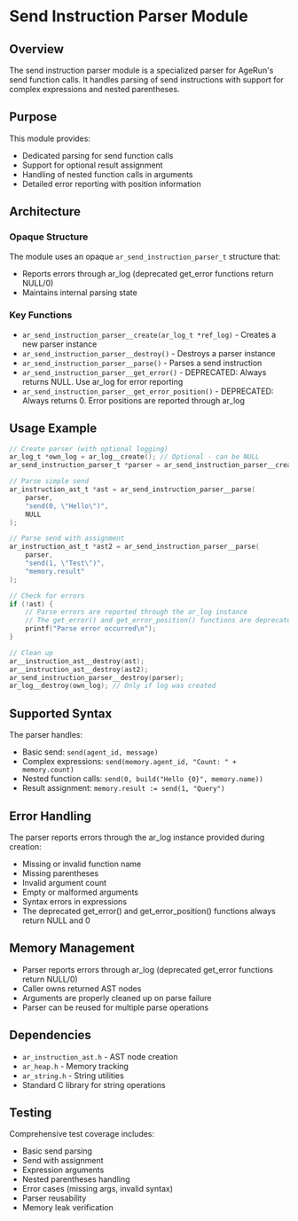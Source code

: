 # Send Instruction Parser Module

## Overview

The send instruction parser module is a specialized parser for AgeRun's send function calls. It handles parsing of send instructions with support for complex expressions and nested parentheses.

## Purpose

This module provides:
- Dedicated parsing for send function calls
- Support for optional result assignment
- Handling of nested function calls in arguments
- Detailed error reporting with position information

## Architecture

### Opaque Structure

The module uses an opaque `ar_send_instruction_parser_t` structure that:
- Reports errors through ar_log (deprecated get_error functions return NULL/0)
- Maintains internal parsing state

### Key Functions

- `ar_send_instruction_parser__create(ar_log_t *ref_log)` - Creates a new parser instance
- `ar_send_instruction_parser__destroy()` - Destroys a parser instance
- `ar_send_instruction_parser__parse()` - Parses a send instruction
- `ar_send_instruction_parser__get_error()` - DEPRECATED: Always returns NULL. Use ar_log for error reporting
- `ar_send_instruction_parser__get_error_position()` - DEPRECATED: Always returns 0. Error positions are reported through ar_log

## Usage Example

```c
// Create parser (with optional logging)
ar_log_t *own_log = ar_log__create(); // Optional - can be NULL
ar_send_instruction_parser_t *parser = ar_send_instruction_parser__create(own_log);

// Parse simple send
ar_instruction_ast_t *ast = ar_send_instruction_parser__parse(
    parser, 
    "send(0, \"Hello\")", 
    NULL
);

// Parse send with assignment
ar_instruction_ast_t *ast2 = ar_send_instruction_parser__parse(
    parser,
    "send(1, \"Test\")",
    "memory.result"
);

// Check for errors
if (!ast) {
    // Parse errors are reported through the ar_log instance
    // The get_error() and get_error_position() functions are deprecated
    printf("Parse error occurred\n");
}

// Clean up
ar__instruction_ast__destroy(ast);
ar__instruction_ast__destroy(ast2);
ar_send_instruction_parser__destroy(parser);
ar_log__destroy(own_log); // Only if log was created
```

## Supported Syntax

The parser handles:
- Basic send: `send(agent_id, message)`
- Complex expressions: `send(memory.agent_id, "Count: " + memory.count)`
- Nested function calls: `send(0, build("Hello {0}", memory.name))`
- Result assignment: `memory.result := send(1, "Query")`

## Error Handling

The parser reports errors through the ar_log instance provided during creation:
- Missing or invalid function name
- Missing parentheses
- Invalid argument count
- Empty or malformed arguments
- Syntax errors in expressions
- The deprecated get_error() and get_error_position() functions always return NULL and 0

## Memory Management

- Parser reports errors through ar_log (deprecated get_error functions return NULL/0)
- Caller owns returned AST nodes
- Arguments are properly cleaned up on parse failure
- Parser can be reused for multiple parse operations

## Dependencies

- `ar_instruction_ast.h` - AST node creation
- `ar_heap.h` - Memory tracking
- `ar_string.h` - String utilities
- Standard C library for string operations

## Testing

Comprehensive test coverage includes:
- Basic send parsing
- Send with assignment
- Expression arguments
- Nested parentheses handling
- Error cases (missing args, invalid syntax)
- Parser reusability
- Memory leak verification